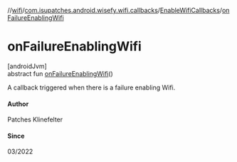 //[wifi](../../../index.md)/[com.isupatches.android.wisefy.wifi.callbacks](../index.md)/[EnableWifiCallbacks](index.md)/[onFailureEnablingWifi](on-failure-enabling-wifi.md)

# onFailureEnablingWifi

[androidJvm]\
abstract fun [onFailureEnablingWifi](on-failure-enabling-wifi.md)()

A callback triggered when there is a failure enabling Wifi.

#### Author

Patches Klinefelter

#### Since

03/2022
